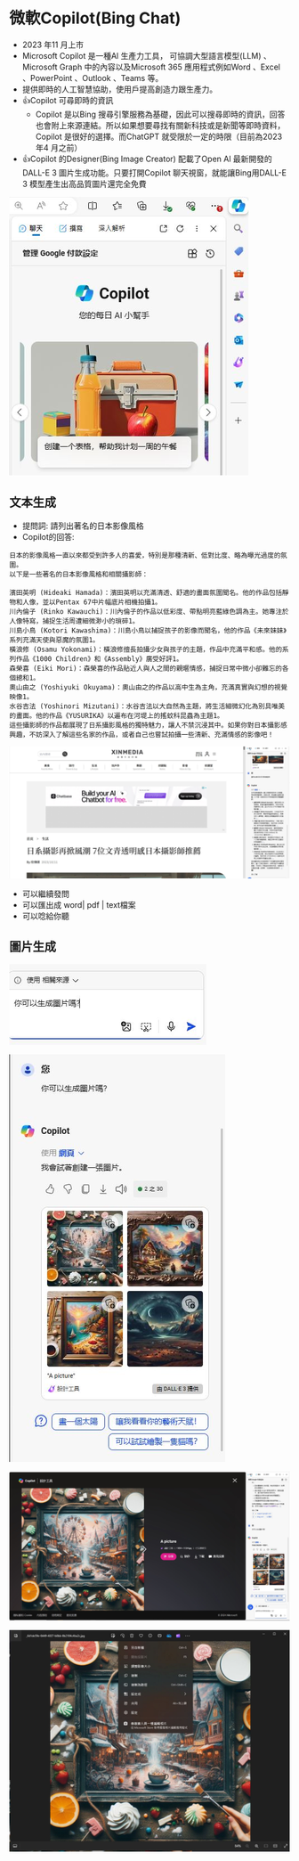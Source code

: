 # 微軟Copilot(Bing Chat)
- 2023 年11 月上市
- Microsoft Copilot 是一種Al 生產力工具， 可協調大型語言模型(LLM) 、Microsoft Graph 中的內容以及Microsoft 365 應用程式例如Word 、Excel 、PowerPoint 、Outlook 、Teams 等。
- 提供即時的人工智慧協助，使用戶提高創造力跟生產力。
- 👍️Copilot 可尋即時的資訊
  - Copilot 是以Bing 搜尋引擎服務為基礎，因此可以搜尋即時的資訊，回答也會附上來源連結。所以如果想要尋找有關新科技或是新聞等即時資料， Copilot 是很好的選擇。而ChatGPT 就受限於一定的時限（目前為2023 年4 月之前）
- 👍️Copilot 的Designer(Bing Image Creator) 配載了Open Al 最新開發的DALL-E 3 圖片生成功能。只要打開Copilot 聊天視窗，就能讓Bing用DALL-E 3 模型產生出高品質圖片還完全免費

![Capilot_1](Capilot_1.JPG)

## 文本生成
- 提問詞: 請列出著名的日本影像風格
- Copilot的回答:
```
日本的影像風格一直以來都受到許多人的喜愛，特別是那種清新、低對比度、略為曝光過度的氛圍。
以下是一些著名的日本影像風格和相關攝影師：

濱田英明 (Hideaki Hamada)：濱田英明以充滿清透、舒適的畫面氛圍聞名。他的作品包括靜物和人像，並以Pentax 67中片幅底片相機拍攝1。
川內倫子 (Rinko Kawauchi)：川內倫子的作品以低彩度、帶點明亮藍綠色調為主。她專注於人像特寫，捕捉生活周遭細微渺小的瑣碎1。
川島小鳥 (Kotori Kawashima)：川島小鳥以捕捉孩子的影像而聞名，他的作品《未來妹妹》系列充滿天使與惡魔的氛圍1。
橫浪修 (Osamu Yokonami)：橫浪修擅長拍攝少女與孩子的主題，作品中充滿平和感。他的系列作品《1000 Children》和《Assembly》廣受好評1。
森榮喜 (Eiki Mori)：森榮喜的作品貼近人與人之間的親暱情感，捕捉日常中微小卻難忘的各個總和1。
奧山由之 (Yoshiyuki Okuyama)：奧山由之的作品以高中生為主角，充滿真實與幻想的視覺映像1。
水谷吉法 (Yoshinori Mizutani)：水谷吉法以大自然為主題，將生活細微幻化為別具唯美的畫面。他的作品《YUSURIKA》以遍布在河堤上的搖蚊科昆蟲為主題1。
這些攝影師的作品都展現了日系攝影風格的獨特魅力，讓人不禁沉浸其中。如果你對日本攝影感興趣，不妨深入了解這些名家的作品，或者自己也嘗試拍攝一些清新、充滿情感的影像吧！
```
![Capilot_text_1.JPG](Capilot_text_1.JPG)


- 可以繼續發問
- 可以匯出成 word| pdf | text檔案
- 可以唸給你聽

## 圖片生成

![Capilot_2](Capilot_2.JPG)

![Capilot_3](Capilot_3.JPG)

![Capilot_4](Capilot_4.JPG)

![Capilot_5](Capilot_5.JPG)
